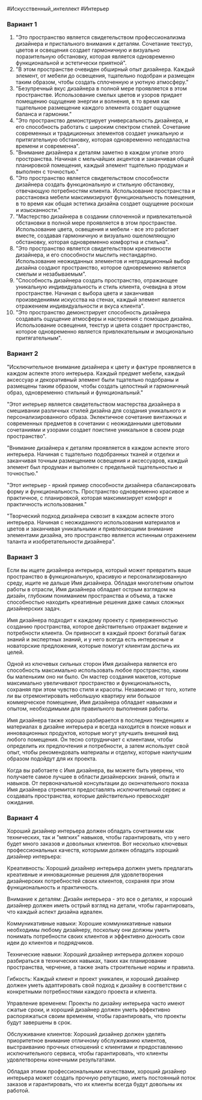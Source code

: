 #Искусственный_интеллект #Интерьер 

### Вариант 1
1. "Это пространство является свидетельством профессионализма дизайнера и пристального внимания к деталям. Сочетание текстур, цветов и освещения создает гармоничную и визуально поразительную обстановку, которая является одновременно функциональной и эстетически приятной".
2. "В этом пространстве очевиден обширный опыт дизайнера. Каждый элемент, от мебели до освещения, тщательно подобран и размещен таким образом, чтобы создать сплоченную и уютную атмосферу."
3. "Безупречный вкус дизайнера в полной мере проявляется в этом пространстве. Использование смелых цветов и узоров придает помещению ощущение энергии и волнения, в то время как тщательное размещение каждого элемента создает ощущение баланса и гармонии."
4. "Это пространство демонстрирует универсальность дизайнера, и его способность работать с широким спектром стилей. Сочетание современных и традиционных элементов создает уникальную и притягательную обстановку, которая одновременно неподвластна времени и современна".
5. "Внимание дизайнера к деталям заметно в каждом уголке этого пространства. Начиная с мельчайших акцентов и заканчивая общей планировкой помещения, каждый элемент тщательно продуман и выполнен с точностью."
6. "Это пространство является свидетельством способности дизайнера создать функциональную и стильную обстановку, отвечающую потребностям клиента. Использование пространства и расстановка мебели максимизируют функциональность помещения, в то время как общая эстетика дизайна создает ощущение роскоши и изысканности."
7. "Мастерство дизайнера в создании сплоченной и привлекательной обстановки в полной мере проявляется в этом пространстве. Использование цвета, освещения и мебели - все это работает вместе, создавая гармоничную и визуально ошеломляющую обстановку, которая одновременно комфортна и стильна".
8. "Это пространство является свидетельством креативности дизайнера, и его способности мыслить нестандартно. Использование неожиданных элементов и нетрадиционный выбор дизайна создают пространство, которое одновременно является смелым и незабываемым".
9. "Способность дизайнера создать пространство, отражающее уникальную индивидуальность и стиль клиента, очевидна в этом пространстве. Начиная с выбора цвета и заканчивая произведениями искусства на стенах, каждый элемент является отражением индивидуальности и вкуса клиента".
10. "Это пространство демонстрирует способность дизайнера создавать ощущение атмосферы и настроения с помощью дизайна. Использование освещения, текстур и цвета создает пространство, которое одновременно является привлекательным и эмоционально притягательным".

### Вариант 2

"Исключительное внимание дизайнера к цвету и фактуре проявляется в каждом аспекте этого интерьера. Каждый предмет мебели, каждый аксессуар и декоративный элемент были тщательно подобраны и размещены таким образом, чтобы создать целостный и гармоничный образ, одновременно стильный и функциональный."

"Этот интерьер является свидетельством мастерства дизайнера в смешивании различных стилей дизайна для создания уникального и персонализированного образа. Эклектичное сочетание винтажных и современных предметов в сочетании с неожиданными цветовыми сочетаниями и узорами создает поистине уникальное в своем роде пространство".

"Внимание дизайнера к деталям проявляется в каждом аспекте этого интерьера. Начиная с тщательно подобранных тканей и отделки и заканчивая точным размещением освещения и аксессуаров, каждый элемент был продуман и выполнен с предельной тщательностью и точностью."

"Этот интерьер - яркий пример способности дизайнера сбалансировать форму и функциональность. Пространство одновременно красивое и практичное, с планировкой, которая максимизирует комфорт и практичность использования."

"Творческий подход дизайнера сквозит в каждом аспекте этого интерьера. Начиная с неожиданного использования материалов и цветов и заканчивая уникальными и привлекающими внимание элементами дизайна, это пространство является истинным отражением таланта и изобретательности дизайнера".

### Вариант 3
Если вы ищете дизайнера интерьера, который может превратить ваше пространство в функциональную, красивую и персонализированную среду, ищите не дальше Имя дизайнера. Обладая многолетним опытом работы в отрасли, Имя дизайнера обладает острым взглядом на дизайн, глубоким пониманием пространства и объема, а также способностью находить креативные решения даже самых сложных дизайнерских задач.

Имя дизайнера подходит к каждому проекту с приверженностью созданию пространства, которое действительно отражает видение и потребности клиента. Он привносит в каждый проект богатый багаж знаний и экспертных знаний, и у него всегда есть интересные и новаторские предложения, которые помогут клиентам достичь их целей.

Одной из ключевых сильных сторон Имя дизайнера является его способность максимально использовать любое пространство, каким бы маленьким оно ни было. Он мастер создания макетов, которые максимально увеличивают пространство и функциональность, сохраняя при этом чувство стиля и красоты. Независимо от того, хотите ли вы отремонтировать небольшую квартиру или большое коммерческое помещение, Имя дизайнера обладает навыками и опытом, необходимыми для правильного выполнения работы.

Имя дизайнера также хорошо разбирается в последних тенденциях и материалах в дизайне интерьера и всегда находится в поиске новых и инновационных продуктов, которые могут улучшить внешний вид любого помещения. Он тесно сотрудничает с клиентами, чтобы определить их предпочтения и потребности, а затем использует свой опыт, чтобы рекомендовать материалы и отделку, которые наилучшим образом подойдут для их проекта.

Когда вы работаете с Имя дизайнера, вы можете быть уверены, что получаете самое лучшее в области дизайнерских знаний, опыта и навыков. От первоначальной консультации до окончательного показа Имя дизайнера стремится предоставлять исключительный сервис и создавать пространства, которые действительно превосходят ожидания.

### Вариант 4
Хороший дизайнер интерьера должен обладать сочетанием как технических, так и "мягких" навыков, чтобы гарантировать, что у него будет много заказов и довольных клиентов. Вот несколько ключевых профессиональных качеств, которыми должен обладать хороший дизайнер интерьера:

Креативность: Хороший дизайнер интерьера должен уметь предлагать креативные и инновационные решения для удовлетворения дизайнерских потребностей своих клиентов, сохраняя при этом функциональность и практичность.

Внимание к деталям: Дизайн интерьера - это все о деталях, и хороший дизайнер должен иметь острый взгляд на детали, чтобы гарантировать, что каждый аспект дизайна идеален.

Коммуникативные навыки: Хорошие коммуникативные навыки необходимы любому дизайнеру, поскольку они должны уметь понимать потребности своих клиентов и эффективно доносить свои идеи до клиентов и подрядчиков.

Технические навыки: Хороший дизайнер интерьера должен хорошо разбираться в технических навыках, таких как планирование пространства, черчение, а также знать строительные нормы и правила.

Гибкость: Каждый клиент и проект уникален, и хороший дизайнер должен уметь адаптировать свой подход к дизайну в соответствии с конкретными потребностями каждого проекта и клиента.

Управление временем: Проекты по дизайну интерьера часто имеют сжатые сроки, и хороший дизайнер должен уметь эффективно распоряжаться своим временем, чтобы гарантировать, что проекты будут завершены в срок.

Обслуживание клиентов: Хороший дизайнер должен уделять приоритетное внимание отличному обслуживанию клиентов, выстраиванию прочных отношений с клиентами и предоставлению исключительного сервиса, чтобы гарантировать, что клиенты удовлетворены конечными результатами.

Обладая этими профессиональными качествами, хороший дизайнер интерьера может создать прочную репутацию, иметь постоянный поток заказов и гарантировать, что их клиенты всегда будут довольны их работой.
